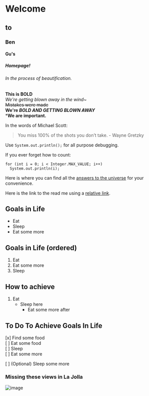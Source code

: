 # Welcome
##     to 
###          Ben
####             Gu's
#####                 Homepage!
######                   In the process of beautification.

**This is BOLD**  
*We're getting blown away in the wind~*  
~~Mistakes were made~~  
**We're _BOLD AND GETTING BLOWN AWAY_**  
***We are important.**  

In the words of Michael Scott:
>You miss 100% of the shots you don’t take. - Wayne Gretzky

Use `System.out.println();` for all purpose debugging.

If you ever forget how to count:
```
for (int i = 0; i < Integer.MAX_VALUE; i++)
  System.out.println(i);
```

Here is where you can find all the [answers to the universe](google.com) for your convenience.

Here is the link to the read me using a [relative link](./README.md).

## Goals in Life
- Eat
- Sleep
- Eat some more

## Goals in Life (ordered)
1. Eat
2. Eat some more
3. Sleep

## How to achieve
1. Eat
   - Sleep here
     - Eat some more after
 
## To Do To Achieve Goals In Life
[x] Find some food  
[ ] Eat some food  
[ ] Sleep  
[ ] Eat some more  

[ ] \(Optional) Sleep some more  


### Missing these views in La Jolla
![image](https://encrypted-tbn0.gstatic.com/images?q=tbn:ANd9GcTQ89z6idyGX8JYKO_DuaVwS4PWrYFiwO-Knw&usqp=CAU)

